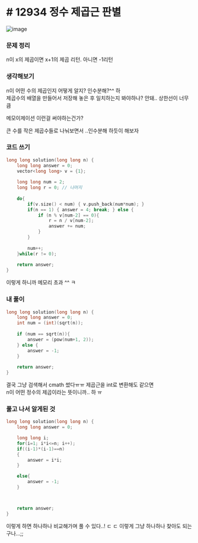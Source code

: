 # # 12934 정수 제곱근 판별

![image](https://user-images.githubusercontent.com/28949235/122724285-be132400-d2ae-11eb-9864-21f028d67c03.png)

### 문제 정리

n이 x의 제곱이면 x+1의 제곱 리턴.  아니면 -1리턴  

### 생각해보기

n이 어떤 수의 제곱인지 어떻게 알지? 인수분해?^^ 하  
제곱수의 배열을 만들어서 저장해 놓은 후 일치하는지 봐야하나? 안돼.. 상한선이 너무 큼

메모이제이션 이런걸 써야하는건가?

큰 수를 작은 제곱수들로 나눠보면서 ..인수분해 하듯이 해보자

### 코드 쓰기

```c++
long long solution(long long n) {
    long long answer = 0;
    vector<long long> v = {1};
    
    long long num = 2;
    long long r = 0; // 나머지
    
    do{
        if(v.size() < num) { v.push_back(num*num); }
        if(n == 1) { answer = 4; break; } else {
            if (n % v[num-2] == 0){
                r = n / v[num-2];
                answer += num;
            }
        }
        
        num++;
    }while(r != 0);
    
    return answer;
}
```

이렇게 하니까 메모리 초과 ^^ ㅋ

### 내 풀이

```c++
long long solution(long long n) {
    long long answer = 0;
    int num = (int)(sqrt(n));
    
    if (num == sqrt(n)){
        answer = (pow(num+1, 2));
    } else {
        answer = -1;
    }
    
    return answer;
}
```

결국 그냥 검색해서 cmath 썼다ㅠㅠ 제곱근을 int로 변환해도 같으면   
n이 어떤 정수의 제곱이라는 뜻이니까.. 하 ㅠ

### 풀고 나서 알게된 것

```c++
long long solution(long long n) {
    long long answer = 0;

    long long i;
    for(i=1; i*i<=n; i++);
    if((i-1)*(i-1)==n)
    {
        answer = i*i;
    }

    else{
        answer = -1;
    }



    return answer;
}
```

이렇게 하면 하나하나 비교해가며 풀 수 있다..! ㄷ ㄷ 이렇게 그냥 하나하나 찾아도 되는구나...;;
